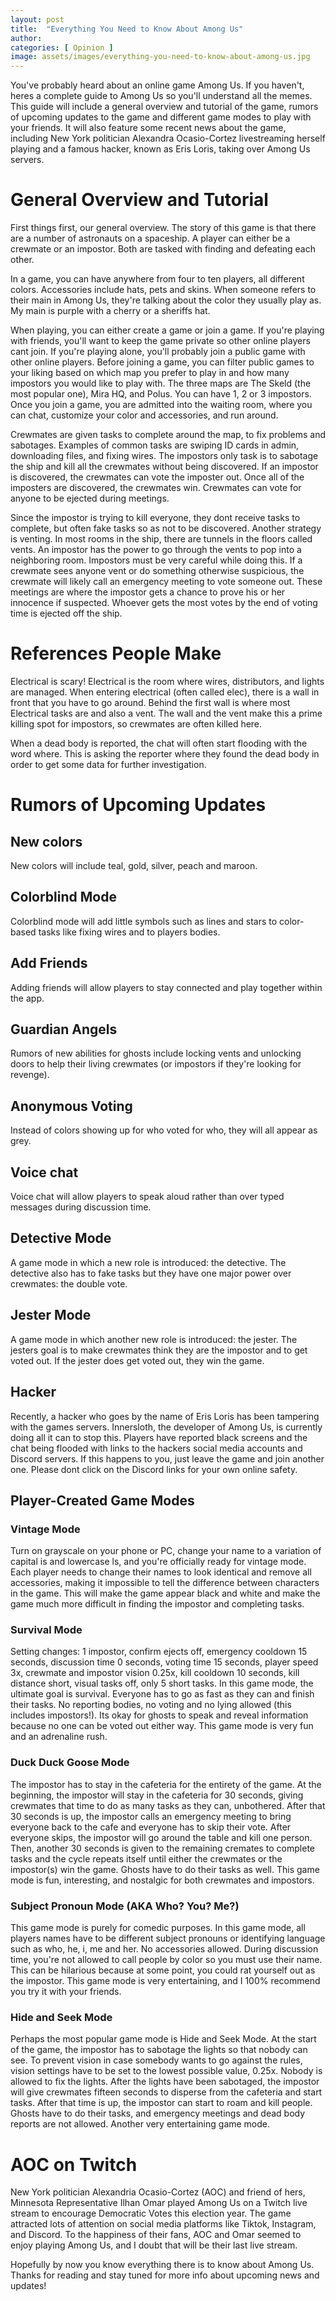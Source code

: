 ```yaml
---
layout: post
title:  "Everything You Need to Know About Among Us"
author: 
categories: [ Opinion ]
image: assets/images/everything-you-need-to-know-about-among-us.jpg
---
```


You've probably heard about an online game Among Us. If you haven't, heres a complete guide to Among Us so you'll understand all the memes. This guide will include a general overview and tutorial of the game, rumors of upcoming updates to the game and different game modes to play with your friends. It will also feature some recent news about the game, including New York politician Alexandra Ocasio-Cortez livestreaming herself playing and a famous hacker, known as Eris Loris, taking over Among Us servers.

# General Overview and Tutorial

First things first, our general overview. The story of this game is that there are a number of astronauts on a spaceship. A player can either be a crewmate or an impostor. Both are tasked with finding and defeating each other.

In a game, you can have anywhere from four to ten players, all different colors. Accessories include hats, pets and skins. When someone refers to their main in Among Us, they're talking about the color they usually play as. My main is purple with a cherry or a sheriffs hat. 

When playing, you can either create a game or join a game. If you're playing with friends, you'll want to keep the game private so other online players cant join. If you're playing alone, you'll probably join a public game with other online players. Before joining a game, you can filter public games to your liking based on which map you prefer to play in and how many impostors you would like to play with. The three maps are The Skeld (the most popular one), Mira HQ, and Polus. You can have 1, 2 or 3 impostors. Once you join a game, you are admitted into the waiting room, where you can chat, customize your color and accessories, and run around. 

Crewmates are given tasks to complete around the map, to fix problems and sabotages. Examples of common tasks are swiping ID cards in admin, downloading files, and fixing wires. The impostors only task is to sabotage the ship and kill all the crewmates without being discovered. If an impostor is discovered, the crewmates can vote the imposter out. Once all of the imposters are discovered, the crewmates win. Crewmates can vote for anyone to be ejected during meetings. 

Since the impostor is trying to kill everyone, they dont receive tasks to complete, but often fake tasks so as not to be discovered. Another strategy is venting. In most rooms in the ship, there are tunnels in the floors called vents. An impostor has the power to go through the vents to pop into a neighboring room. Impostors must be very careful while doing this. If a crewmate sees anyone vent or do something otherwise suspicious, the crewmate will likely call an emergency meeting to vote someone out. These meetings are where the impostor gets a chance to prove his or her innocence if suspected. Whoever gets the most votes by the end of voting time is ejected off the ship. 

# References People Make

Electrical is scary! Electrical is the room where wires, distributors, and lights are managed. When entering electrical (often called elec), there is a wall in front that you have to go around. Behind the first wall is where most Electrical tasks are and also a vent. The wall and the vent make this a prime killing spot for impostors, so crewmates are often killed here.

When a dead body is reported, the chat will often start flooding with the word where. This is asking the reporter where they found the dead body in order to get some data for further investigation. 

# Rumors of Upcoming Updates

## New colors

New colors will include teal, gold, silver, peach and maroon.

## Colorblind Mode

Colorblind mode will add little symbols such as lines and stars to color-based tasks like fixing wires and to players bodies.

## Add Friends

Adding friends will allow players to stay connected and play together within the app.

## Guardian Angels

Rumors of new abilities for ghosts include locking vents and unlocking doors to help their living crewmates (or impostors if they're looking for revenge).

## Anonymous Voting

Instead of colors showing up for who voted for who, they will all appear as grey.

## Voice chat

Voice chat will allow players to speak aloud rather than over typed messages during discussion time.

## Detective Mode

A game mode in which a new role is introduced: the detective. The detective also has to fake tasks but they have one major power over crewmates: the double vote.

## Jester Mode

A game mode in which another new role is introduced: the jester. The jesters goal is to make crewmates think they are the impostor and to get voted out. If the jester does get voted out, they win the game. 

## Hacker

Recently, a hacker who goes by the name of Eris Loris has been tampering with the games servers. Innersloth, the developer of Among Us, is currently doing all it can to stop this. Players have reported black screens and the chat being flooded with links to the hackers social media accounts and Discord servers. If this happens to you, just leave the game and join another one. Please dont click on the Discord links for your own online safety.

## Player-Created Game Modes

### Vintage Mode

Turn on grayscale on your phone or PC, change your name to a variation of capital is and lowercase ls, and you're officially ready for vintage mode. Each player needs to change their names to look identical and remove all accessories, making it impossible to tell the difference between characters in the game. This will make the game appear black and white and make the game much more difficult in finding the impostor and completing tasks.


### Survival  Mode

Setting changes: 1 impostor, confirm ejects off, emergency cooldown 15 seconds, discussion time 0 seconds, voting time 15 seconds, player speed 3x, crewmate and impostor vision 0.25x, kill cooldown 10 seconds, kill distance short, visual tasks off, only 5 short tasks. In this game mode, the ultimate goal is survival. Everyone has to go as fast as they can and finish their tasks. No reporting bodies, no voting and no lying allowed (this includes impostors!). Its okay for ghosts to speak and reveal information because no one can be voted out either way. This game mode is very fun and an adrenaline rush.

### Duck Duck Goose Mode

The impostor has to stay in the cafeteria for the entirety of the game. At the beginning, the impostor will stay in the cafeteria for 30 seconds, giving crewmates that time to do as many tasks as they can, unbothered. After that 30 seconds is up, the impostor calls an emergency meeting to bring everyone back to the cafe and everyone has to skip their vote. After everyone skips, the impostor will go around the table and kill one person. Then, another 30 seconds is given to the remaining cremates to complete tasks and the cycle repeats itself until either the crewmates or the impostor(s) win the game. Ghosts have to do their tasks as well. This game mode is fun, interesting, and nostalgic for both crewmates and impostors.




### Subject Pronoun Mode (AKA Who? You? Me?)

This game mode is purely for comedic purposes. In this game mode, all players names have to be different subject pronouns or identifying language such as who, he, i, me and her. No accessories allowed. During discussion time, you're not allowed to call people by color so you must use their name. This can be hilarious because at some point, you could rat yourself out as the impostor. This game mode is very entertaining, and I 100% recommend you try it with your friends.

### Hide and Seek Mode

Perhaps the most popular game mode is Hide and Seek Mode. At the start of the game, the impostor has to sabotage the lights so that nobody can see. To prevent vision in case somebody wants to go against the rules, vision settings have to be set to the lowest possible value, 0.25x. Nobody is allowed to fix the lights. After the lights have been sabotaged, the impostor will give crewmates fifteen seconds to disperse from the cafeteria and start tasks. After that time is up, the impostor can start to roam and kill people. Ghosts have to do their tasks, and emergency meetings and dead body reports are not allowed. Another very entertaining game mode.


# AOC on Twitch

New York politician Alexandria Ocasio-Cortez (AOC) and friend of hers, Minnesota Representative Ilhan Omar played Among Us on a Twitch live stream to encourage Democratic Votes this election year. The game attracted lots of attention on social media platforms like Tiktok, Instagram, and Discord. To the happiness of their fans, AOC and Omar seemed to enjoy playing Among Us, and I doubt that will be their last live stream. 


Hopefully by now you know everything there is to know about Among Us. Thanks for reading and stay tuned for more info about upcoming news and updates!


